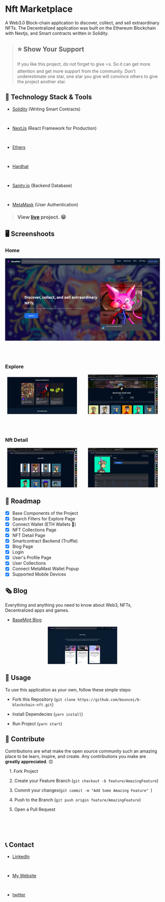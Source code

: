 # Nft Marketplace
<!-- ALL-CONTRIBUTORS-BADGE:START - Do not remove or modify this section -->
<!-- [![All Contributors](https://img.shields.io/badge/all_contributors-4-orange.svg?style=flat-square)](#contributors-) -->
<!-- ALL-CONTRIBUTORS-BADGE:END -->
A Web3.0 Block-chain application to discover, collect, and sell extraordinary NFTs. The Decentralized application was built on the Ethereum Blockchain with Nextjs, and Smart contracts written in Solidity.

> ## ⭐ Show Your Support
> If you like this project, do not forget to give ⭐s. So it can get more attention and get more support from the community. Don't underestimate one star, one star you give will convince others to give the project another star.

<!-- 
## 💪 Motivation

<p>
I aim to create an open and safe nft marketplace for everyone. This will be a challenge for both me and the contributors. Together we will create an open source, reliable and beautiful nft marketplace example. The purpose of this project is not to operate an nft marketplace, but to create a template for nft marketplaces. Thus, many nft marketplaces can be easily created by forking and modifying this template. This will be beneficial for us to support the artists. We can only succeed in the world by coming from different areas and joining our forces.
</p> -->

## 🔧 Technology Stack & Tools

- [Solidity](https://docs.soliditylang.org/en/v0.8.13/) (Writing Smart Contracts)
<br/>

- [NextJs](https://nextjs.org/) (React Framework for Production)
<br/>


- [Ethers](https://docs.ethers.io/)
<br/>

- [Hardhat](https://hardhat.org/)
<br/>

- [Sanity.io](https://www.sanity.io/) (Backend Database)
<br/>

- [MetaMask]() (User Authentication)

> ### View [live](https://baseminty.com) project. 😁

## 🖥️ Screenshoots 

### Home

![](docs/images/home.png)

<br/>
<br/>


### Explore

<!-- ![explore](docs/images/collections.png)
![explore](docs/images/singleC.png) -->

<p align="center">
  <img alt="Light" src="docs/images/collections.png" width="45%">
&nbsp; &nbsp; &nbsp; &nbsp;
  <img alt="Dark" src="docs/images/singleC.png" width="45%">
</p>

<br/>
<br/>

### Nft Detail
<!-- ![detail](docs/images/all_nfts.png)  ![detail](docs/images/singleN.png) -->


<p align="center">
  <img alt="Light" src="docs/images/all_nfts.png" width="45%">
&nbsp; &nbsp; &nbsp; &nbsp;
  <img alt="Dark" src="docs/images/singleN.png" width="45%">
</p>




## 🎉 Roadmap



 - [x] Base Components of the Project 
 - [x] Search Filters for Explore Page
 - [x] Connect Wallet (ETH Wallets 🚀)
 - [x] NFT Collections Page
 - [x] NFT Detail Page
 - [x] Smartcontract Backend (Truffle)
 - [x] Blog Page
 - [x] Login
 - [x] User's Profile Page
 - [x] User Collections
 - [x] Connect MetaMast Wallet Popup
 - [x] Supported Mobile Devices
## 🗞️ Blog
Everything and anything you need to know about Web3, NFTs, Decentralized apps and games.
 - [BaseMint Blog](https://baseminty.com/blog)

<p align='center'>

  <img alt="Light" src="docs/images/blog.png" width="45%">
</p>

## 🔮 Usage
To use this application as your own, follow these simple steps:
<!-- 
>- 
>- 
>-  -->
<ul>
<li><p>

Fork this Repository (`git clone https://github.com/bouncei/b-blockchain-nft.git`)
</p></li>
<li><p>

Install Dependecies (`yarn install`)

</p></li>
<li><p>

Run Project (`yarn start`)
</p></li>

</ul>

<!-- # `yarn install (for first running)`
# `yarn dev` -->



<!-- ![detail](docs/images/blog.png) -->

<!-- ![blog](docs/images/blog.png) -->


<!-- ### Show Your Support
Give a  -->



## 🤝 Contribute
Contributions are what make the open source community such an amazing place to be learn, inspire, and create. Any contributions you make are <strong>greatly appreciated</strong>. 😊
<p>
&emsp;1. Fork Project

</p>
<p>

&emsp;2. Create your Feature Branch (`git checkout -b feature/AmazingFeature`)
</p>

<p>

&emsp;3. Commit your changes(`git commit -m "Add Some Amazing Feature" `)
</p>

<p>

&emsp;4. Push to the Branch (`git push origin feature/AmazingFeature`)
</p>

<p>
&emsp;5. Open a Pull Request

</p>






<br/>
<br/>
<br/>


## 📞 Contact
 - [LinkedIn](https://www.linkedin.com/in/joshua-inyang-2753841b7/) 
 <br/>

 - [My Website](https://www.bouncei.herokuapp.com)
 <br/>

- [twitter ](https://twitter.com/InyangJoshua8)